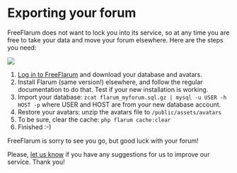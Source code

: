 # Exporting your forum

FreeFlarum does not want to lock you into its service, so at any time you are free to take your data and move your forum elsewhere. 
Here are the steps you need:

![](https://buq.eu/screenshots/V8oNk96S9EJhzGhmyzTyOSkr.png)

1. [Log in to FreeFlarum](/settings) and download your database and avatars.
2. Install Flarum (same version!) elsewhere, and follow the regular documentation to do that. Test if your new installation is working. 
3. Import your database: `zcat flarum_myforum.sql.gz | mysql -u USER -h HOST -p` where USER and HOST are from your new database account.
4. Restore your avatars: unzip the avatars file to `/public/assets/avatars`
5. To be sure, clear the cache: `php flarum cache:clear`
6. Finished :-)

FreeFlarum is sorry to see you go, but good luck with your forum!

Please, [let us know](/discuss) if you have any suggestions for us to improve our service. Thank you!